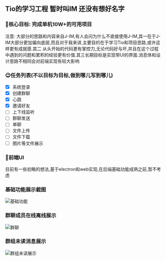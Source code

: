 ## Tio的学习工程 暂时叫IM 还没有想好名字

### 🤩核心目标: 完成单机10W+的可用项目

注意: 大部分的思路和内容来自J-IM,有人会问为什么不直接使用J-IM,其一在于J-IM大部分更加偏向底层,而且对于我来讲,主要目的在于学习Tio和项目思路,或许这样更有成就感.其二
从头开始的代码更有掌控力,无论代码好与坏,并且在这个过程中遇到的问题和累积的经验更有价值.其三长期目标是实现带UI的界面.消息体和设计思路不相同会对前端实现有较大影响

### 😉任务列表(不以目标为目标,做到哪儿写到哪儿)
- [X] 系统登录
- [X] 创建群聊
- [X] 心跳
- [X] 邀请好友
- [ ] 上下线监听
- [ ] 群聊发送
- [ ] 单聊
- [ ] 文件上传
- [ ] 文件下载
- [ ] 图片等文件展示

### 🎉前端UI
目前有一些初略的想法,基于electron和web实现,在后端基础功能成熟之前,暂不考虑

### 基础功能展示截图
![基础功能](https://images.gitee.com/uploads/images/2021/1010/003129_ffffa712_1446263.png "屏幕截图.png")
### 群聊成员在线离线展示
![群聊](https://images.gitee.com/uploads/images/2021/1010/235014_8203ff81_1446263.png "屏幕截图.png")
### 群组未读消息展示
![群组未读展示](https://images.gitee.com/uploads/images/2021/1010/235616_8e2807c8_1446263.png "屏幕截图.png")